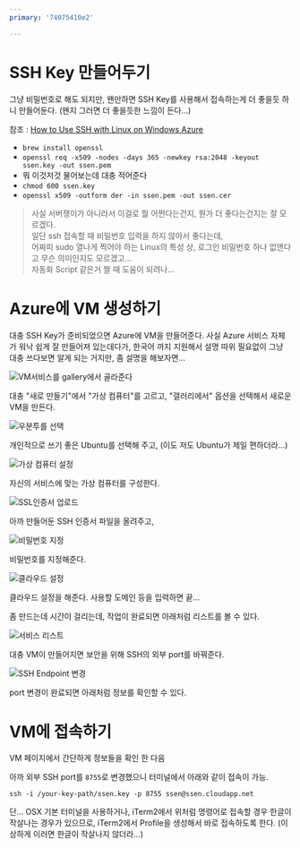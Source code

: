 ```yaml
---
primary: '74075410e2'

---
```


# SSH Key 만들어두기

그냥 비밀번호로 해도 되지만, 왠만하면 SSH Key를 사용해서 접속하는게 더 좋을듯 하니 만들어둔다. (왠지 그러면 더 좋을듯한 느낌이 든다...)

참조 : [How to Use SSH with Linux on Windows Azure](http://www.windowsazure.com/en-us/manage/linux/how-to-guides/ssh-into-linux/?fb=ko-kr)

- `brew install openssl`
- `openssl req -x509 -nodes -days 365 -newkey rsa:2048 -keyout ssen.key -out ssen.pem`
- 뭐 이것저것 물어보는데 대충 적어준다
- `chmod 600 ssen.key`
- `openssl x509 -outform der -in ssen.pem -out ssen.cer`

> 사실 서버쟁이가 아니라서 이걸로 뭘 어쩐다는건지, 뭔가 더 좋다는건지는 잘 모르겠다.    
> 일단 ssh 접속할 때 비밀번호 입력을 하지 않아서 좋다는데,     
> 어짜피 sudo 열나게 찍어야 하는 Linux의 특성 상, 로그인 비밀번호 하나 없앤다고 무슨 의미인지도 모르겠고...    
> 자동화 Script 같은거 짤 때 도움이 되려나... 


# Azure에 VM 생성하기

대충 SSH Key가 준비되었으면 Azure에 VM을 만들어준다. 사실 Azure 서비스 자체가 워낙 쉽게 잘 만들어져 있는데다가, 한국어 까지 지원해서 설명 따위 필요없이 그냥 대충 쓰다보면 알게 되는 거지만, 좀 설명을 해보자면...

![VM서비스를 gallery에서 골라준다][make-vm-with-gallery]

대충 "새로 만들기"에서 "가상 컴퓨터"를 고르고, "갤러리에서" 옵션을 선택해서 새로운 VM을 만든다.

![우분투를 선택][select-ubuntu]

개인적으로 쓰기 좋은 Ubuntu를 선택해 주고, (이도 저도 Ubuntu가 제일 편하더라...)

![가상 컴퓨터 설정][vm-setting-1]

자신의 서비스에 맞는 가상 컴퓨터를 구성한다.

![SSL인증서 업로드][vm-setting-2]

아까 만들어둔 SSH 인증서 파일을 올려주고,

![비밀번호 지정][vm-setting-3]

비밀번호를 지정해준다.

![클라우드 설정][set-cloud]

클라우드 설정을 해준다. 사용할 도메인 등을 입력하면 끝...

좀 만드는데 시간이 걸리는데, 작업이 완료되면 아래처럼 리스트를 볼 수 있다.

![서비스 리스트][cloud-list]

대충 VM이 만들어지면 보안을 위해 SSH의 외부 port를 바꿔준다.

![SSH Endpoint 변경][change-endpoint]

port 변경이 완료되면 아래처럼 정보를 확인할 수 있다.



# VM에 접속하기 

VM 페이지에서 간단하게 정보들을 확인 한 다음

아까 외부 SSH port를 `8755`로 변경했으니 터미널에서 아래와 같이 접속이 가능.

`ssh -i /your-key-path/ssen.key -p 8755 ssen@ssen.cloudapp.net`

단... OSX 기본 터미널을 사용하거나, iTerm2에서 위처럼 명령어로 접속할 경우 한글이 작살나는 경우가 있으므로, iTerm2에서 Profile을 생성해서 바로 접속하도록 한다. (이상하게 이러면 한글이 작살나지 않더라...)



[make-vm-with-gallery]: ../../../files/captures/20130927/082749.png
[select-ubuntu]: ../../../files/captures/20130927/082802.png
[vm-setting-1]: ../../../files/captures/20130927/082911.png
[vm-setting-2]: ../../../files/captures/20130927/082946.png
[vm-setting-3]: ../../../files/captures/20130927/083009.png
[set-cloud]: ../../../files/captures/20130927/083028.png
[set-endpoint]: ../../../files/captures/20130927/083438.png
[cloud-list]: ../../../files/captures/20130927/083551.png
[change-endpoint]: ../../../files/captures/20130927/084213.png
[define-ssh-info]: ../../../files/captures/20130927/084229.png